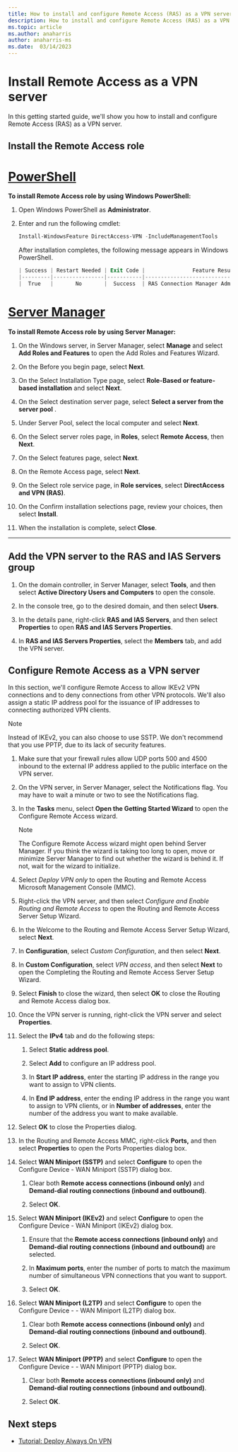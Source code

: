 ```yaml
---
title: How to install and configure Remote Access (RAS) as a VPN server
description: How to install and configure Remote Access (RAS) as a VPN server in Microsoft Windows Server.
ms.topic: article
ms.author: anaharris
author: anaharris-ms
ms.date:  03/14/2023
---
```



# Install Remote Access as a VPN server

In this getting started guide, we'll show you how to install and configure Remote Access (RAS) as a VPN server.

## Install the Remote Access role

# [PowerShell](#tab/powershell)

**To install Remote Access role by using Windows PowerShell:**

1. Open Windows PowerShell as **Administrator**.

2. Enter and run the following cmdlet:

   ```powershell
   Install-WindowsFeature DirectAccess-VPN -IncludeManagementTools
   ```

   After installation completes, the following message appears in Windows PowerShell.

   ```powershell
   | Success | Restart Needed | Exit Code |               Feature Result               |
   |---------|----------------|-----------|--------------------------------------------|
   |  True   |       No       |  Success  | RAS Connection Manager Administration Kit |
   ```

# [Server Manager](#tab/servermgr)

**To install Remote Access role by using Server Manager:**

1. On the Windows server, in Server Manager, select **Manage** and select **Add Roles and Features** to open the Add Roles and Features Wizard.

2. On the Before you begin page, select **Next**.

3. On the Select Installation Type page, select **Role-Based or feature-based installation** and select **Next**.

4. On the Select destination server page, select **Select a server from the server pool** .

5. Under Server Pool, select the local computer and select **Next**.

6. On the Select server roles page, in **Roles**, select **Remote Access**, then **Next**.

7. On the Select features page, select **Next**.

8. On the Remote Access page, select **Next**.

9. On the Select role service page, in **Role services**, select **DirectAccess and VPN (RAS)**.

10. On the Confirm installation selections page, review your choices, then select **Install**.

11. When the installation is complete, select **Close**.

---

## Add the VPN server to the RAS and IAS Servers group

1. On the domain controller, in Server Manager, select **Tools**, and then select **Active Directory Users and Computers** to open the console.

1. In the console tree, go to the desired domain, and then select **Users**.

1. In the details pane, right-click **RAS and IAS Servers**, and then select **Properties** to open **RAS and IAS Servers Properties**.

1. In **RAS and IAS Servers Properties**, select the **Members** tab, and add the VPN server.

## Configure Remote Access as a VPN server

In this section, we'll configure Remote Access to allow IKEv2 VPN connections and to deny connections from other VPN protocols. We'll also assign a static IP address pool for the issuance of IP addresses to connecting authorized VPN clients.

>[!NOTE]
>Instead of IKEv2, you can also choose to use SSTP. We don't recommend that you use PPTP, due to its lack of security features.

1. Make sure that your firewall rules allow UDP ports 500 and 4500 inbound to the external IP address applied to the public interface on the VPN server.

1. On the VPN server, in Server Manager, select the Notifications flag. You may have to wait a minute or two to see the Notifications flag.

1. In the **Tasks** menu, select **Open the Getting Started Wizard** to open the Configure Remote Access wizard.

   >[!NOTE]
   >The Configure Remote Access wizard might open behind Server Manager. If you think the wizard is taking too long to open, move or minimize Server Manager to find out whether the wizard is behind it. If not, wait for the wizard to initialize.

1. Select *Deploy VPN only* to open the Routing and Remote Access Microsoft Management Console (MMC).

1. Right-click the VPN server, and then select *Configure and Enable Routing and Remote Access* to open the Routing and Remote Access Server Setup Wizard.

1. In the Welcome to the Routing and Remote Access Server Setup Wizard, select **Next**.

1. In **Configuration**, select *Custom Configuration*, and then select **Next**.

1. In **Custom Configuration**, select *VPN access*, and then select **Next** to open the Completing the Routing and Remote Access Server Setup Wizard.

1. Select **Finish** to close the wizard, then select **OK** to close the Routing and Remote Access dialog box.

1. Once the VPN server is running, right-click the VPN server and select **Properties**.

1. Select the **IPv4** tab and do the following steps:

    1. Select **Static address pool**.

    2. Select **Add** to configure an IP address pool.

    3. In **Start IP address**, enter the starting IP address in the range you want to assign to VPN clients.

    4. In **End IP address**, enter the ending IP address in the range you want to assign to VPN clients, or in **Number of addresses**, enter the number of the address you want to make available.

1. Select **OK** to close the Properties dialog.

1. In the Routing and Remote Access MMC, right-click **Ports,** and then select **Properties** to open the Ports Properties dialog box.

1. Select **WAN Miniport (SSTP)** and select **Configure** to open the Configure Device - WAN Miniport (SSTP) dialog box.

    1. Clear both  **Remote access connections (inbound only)**  and **Demand-dial routing connections (inbound and outbound)**.

    2. Select **OK**.

1. Select **WAN Miniport (IKEv2)** and select **Configure** to open the Configure Device - WAN Miniport (IKEv2) dialog box.

    1. Ensure that the **Remote access connections (inbound only)** and  **Demand-dial routing connections (inbound and outbound)** are selected.

    1. In **Maximum ports**, enter the number of ports to match the maximum number of simultaneous VPN connections that you want to support.

    1. Select **OK**.

1. Select **WAN Miniport (L2TP)** and select **Configure** to open the Configure Device -  - WAN Miniport (L2TP) dialog box.

    1. Clear both  **Remote access connections (inbound only)**  and **Demand-dial routing connections (inbound and outbound)**.

    2. Select **OK**.

1. Select **WAN Miniport (PPTP)** and select **Configure** to open the Configure Device -  - WAN Miniport (PPTP) dialog box.

    1. Clear both  **Remote access connections (inbound only)**  and **Demand-dial routing connections (inbound and outbound)**.

    2. Select **OK**.

## Next steps

- [Tutorial: Deploy Always On VPN](tutorial-aovpn-deploy-setup.md)